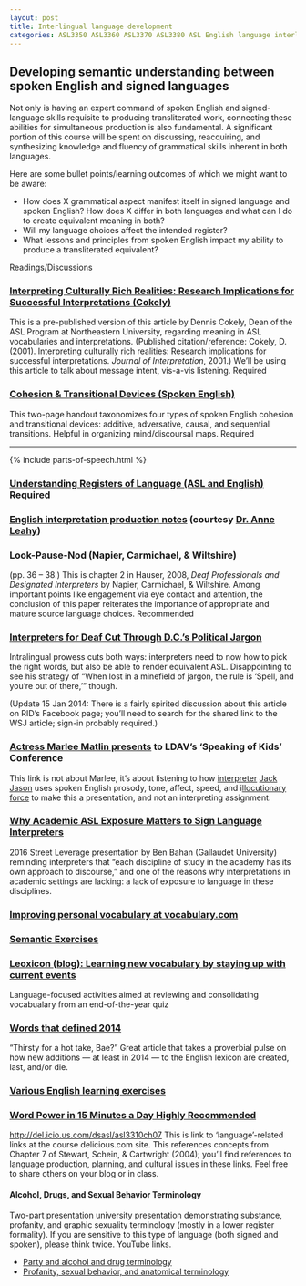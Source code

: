 ```yaml
---
layout: post
title: Interlingual language development
categories: ASL3350 ASL3360 ASL3370 ASL3380 ASL English language interlingual
---
```


## Developing semantic understanding between spoken English and signed languages

<p class="lead">Not only is having an expert command of spoken English and signed-language skills requisite to producing transliterated work, connecting these abilities for simultaneous production is also fundamental. A significant portion of this course will be spent on discussing, reacquiring, and synthesizing knowledge and fluency of grammatical skills inherent in both languages.</p>

Here are some bullet points/learning outcomes of which we might want to be aware:
* How does X grammatical aspect manifest itself in signed language and spoken English? How does X differ in both languages and what can I do to create equivalent meaning in both?
* Will my language choices affect the intended register?
* What lessons and principles from spoken English impact my ability to produce a transliterated equivalent?

Readings/Discussions

### [Interpreting Culturally Rich Realities: Research Implications for Successful Interpretations (Cokely)](http://)
This is a pre-published version of this article by Dennis Cokely, Dean of the ASL Program at Northeastern University, regarding meaning in ASL vocabularies and interpretations. (Published citation/reference: Cokely, D. (2001). Interpreting culturally rich realities: Research implications for successful interpretations. *Journal of Interpretation*, 2001.) We’ll be using this article to talk about message intent, vis-a-vis listening. <span class="c-badge c-badge-pill c-badge-danger">Required</span>

### [Cohesion & Transitional Devices (Spoken English)](http://)
This two-page handout taxonomizes four types of spoken English cohesion and transitional devices: additive, adversative, causal, and sequential transitions. Helpful in organizing mind/discoursal maps. <span class="c-badge c-badge-pill c-badge-danger">Required</span>

***

{% include parts-of-speech.html %}

### [Understanding Registers of Language (ASL and English)](http://) <span class="c-badge c-badge-pill c-badge-danger">Required</span>

### [English interpretation production notes](http://intrpr.info/library/leahy-english-exhaustion.pdf) (courtesy [Dr. Anne Leahy](http://www.anneleahy.com/))

### Look-Pause-Nod (Napier, Carmichael, & Wiltshire) 
(pp. 36 – 38.) This is chapter 2 in Hauser, 2008, *Deaf Professionals and Designated Interpreters* by Napier, Carmichael, & Wiltshire. Among important points like engagement via eye contact and attention, the conclusion of this paper reiterates the importance of appropriate and mature source language choices. <span class="c-badge c-badge-pill c-badge-success">Recommended</span>

### [Interpreters for Deaf Cut Through D.C.’s Political Jargon](http://online.wsj.com/news/articles/SB10001424052702304773104579266792997670058)
Intralingual prowess cuts both ways: interpreters need to now how to pick the right words, but also be able to render equivalent ASL. Disappointing to see his strategy of “When lost in a minefield of jargon, the rule is ‘Spell, and you’re out of there,’” though.

(Update 15 Jan 2014: There is a fairly spirited discussion about this article on RID’s Facebook page; you’ll need to search for the shared link to the WSJ article; sign-in probably required.)

### [Actress Marlee Matlin presents](http://vimeo.com/11993141) to LDAV’s ‘Speaking of Kids’ Conference
This link is not about Marlee, it’s about listening to how [interpreter](http://www.huffingtonpost.com/nataly-kelly/meet-jack-jason-the-most-_b_901712.html) [Jack](http://655jack.blogspot.com/) [Jason](https://twitter.com/655Jack) uses spoken English prosody, tone, affect, speed, and i[llocutionary force](http://) to make this a presentation, and not an interpreting assignment.

### [Why Academic ASL Exposure Matters to Sign Language Interpreters](http://www.streetleverage.com/2016/07/whole-picture-academic-asl-exposure-matters-sign-language-interpreters/)
2016 Street Leverage presentation by Ben Bahan (Gallaudet University) reminding interpreters that “each discipline of study in the academy has its own approach to discourse,” and one of the reasons why interpretations in academic settings are lacking: a lack of exposure to language in these disciplines.

### [Improving personal vocabulary at vocabulary.com](https://www.vocabulary.com/)

### [Semantic Exercises](http://)

### [Leoxicon (blog): Learning new vocabulary by staying up with current events](http://leoxicon.blogspot.com/2014/01/news-quiz-2013-vocabulary.html)
Language-focused activities aimed at reviewing and consolidating vocabualary from an end-of-the-year quiz

### [Words that defined 2014](http://www.vox.com/2014/12/29/7417055/best-worst-words-2014)
“Thirsty for a hot take, Bae?” Great article that takes a proverbial pulse on how new additions — at least in 2014 — to the English lexicon are created, last, and/or die.

### [Various English learning exercises](http://www.tedistanbul.k12.tr/E-Portal/VOCABULARY/grd10_vocabulary.aspx)

### [Word Power in 15 Minutes a Day Highly Recommended](http://)

http://del.icio.us.com/dsasl/asl3310ch07
This is link to ‘language’-related links at the course delicious.com site. This references concepts from Chapter 7 of Stewart, Schein, & Cartwright (2004); you’ll find references to language production, planning, and cultural issues in these links. Feel free to share others on your blog or in class.

#### Alcohol, Drugs, and Sexual Behavior Terminology
Two-part presentation university presentation demonstrating substance, profanity, and graphic sexuality terminology (mostly in a lower register formality). If you are sensitive to this type of language (both signed and spoken), please think twice. YouTube links.
* [Party and alcohol and drug terminology](https://youtu.be/WTdNo3RB_O0?t=15m37s)
* [Profanity, sexual behavior, and anatomical terminology](https://youtu.be/9EoWXOUFwaQ)